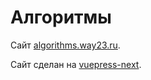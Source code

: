 # Алгоритмы

Сайт [algorithms.way23.ru](https://algorithms.way23.ru/).

Сайт сделан на [vuepress-next](https://github.com/vuepress/vuepress-next).
